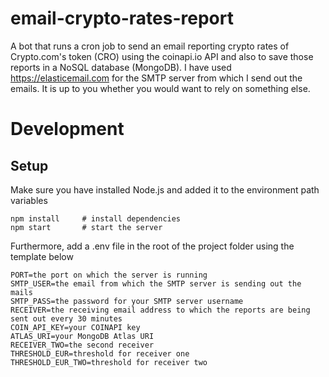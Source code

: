 # email-crypto-rates-report

A bot that runs a cron job to send an email reporting crypto rates of Crypto.com's token (CRO) using the coinapi.io API and also to save those reports in a NoSQL database (MongoDB).
I have used https://elasticemail.com for the SMTP server from which I send out the emails. It is up to you whether you would want to rely on something else.

# Development

## Setup

Make sure you have installed Node.js and added it to the environment path variables

```PS
npm install     # install dependencies
npm start       # start the server
```

Furthermore, add a .env file in the root of the project folder using the template below

```shell
PORT=the port on which the server is running
SMTP_USER=the email from which the SMTP server is sending out the mails
SMTP_PASS=the password for your SMTP server username
RECEIVER=the receiving email address to which the reports are being sent out every 30 minutes
COIN_API_KEY=your COINAPI key
ATLAS_URI=your MongoDB Atlas URI
RECEIVER_TWO=the second receiver
THRESHOLD_EUR=threshold for receiver one
THRESHOLD_EUR_TWO=threshold for receiver two
```
